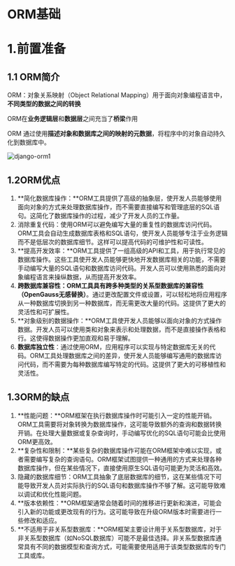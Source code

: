 # ORM基础

# 1.前置准备

## 1.1 ORM简介

ORM：对象关系映射（Object Relational Mapping）用于面向对象编程语言中，**不同类型的数据之间的转换**

ORM在**业务逻辑层**和**数据层**之间充当了**桥梁**作用

ORM 通过使用**描述对象和数据库之间的映射的元数据**，将程序中的对象自动持久化到数据库中。

![django-orm1](D:\MY_project\git\SCT-WangBo\OMR基础.assets\django-orm1.png)

## 1.2ORM优点

1. **简化数据库操作：**ORM工具提供了高级的抽象层，使开发人员能够使用面向对象的方式来处理数据库操作，而不需要直接编写和管理底层的SQL语句。这简化了数据库操作的过程，减少了开发人员的工作量。
2. 消除重复代码：使用ORM可以避免编写大量的重复性的数据库访问代码。ORM工具会自动生成数据库表格和SQL语句，使开发人员能够专注于业务逻辑而不是低层次的数据库细节。这样可以提高代码的可维护性和可读性。
3. **提高开发效率：**ORM工具提供了一组高级的API和工具，用于执行常见的数据库操作。这些工具使开发人员能够更快地开发数据库相关的功能，不需要手动编写大量的SQL语句和数据库访问代码。开发人员可以使用熟悉的面向对象编程语言来操纵数据，从而提高开发效率。
4. **跨数据库兼容性：**ORM工具**具有跨多种类型的关系型数据库的兼容性（OpenGauss无感替换）**。通过更改配置文件或设置，可以轻松地将应用程序从一种数据库切换到另一种数据库，而无需更改大量的代码。这提供了更大的灵活性和可扩展性。
5. **对象级别的数据操作：**ORM工具使开发人员能够以面向对象的方式操作数据。开发人员可以使用类和对象来表示和处理数据，而不是直接操作表格和行。这使得数据操作更加直观和易于理解。
6. **数据库独立性**：通过使用ORM，应用程序可以实现与特定数据库无关的代码。ORM工具处理数据库之间的差异，使开发人员能够编写通用的数据库访问代码，而不需要为每种数据库编写特定的代码。这提供了更大的可移植性和灵活性。

## 1.3ORM的缺点

1. **性能问题：**ORM框架在执行数据库操作时可能引入一定的性能开销。ORM工具需要将对象转换为数据库操作，这可能导致额外的查询和数据转换开销。在处理大量数据或复杂查询时，手动编写优化的SQL语句可能会比使用ORM更高效。
2. **复杂性和限制：**某些复杂的数据库操作可能在ORM框架中难以实现，或者需要编写复杂的查询语句。ORM框架试图提供一种通用的方式来处理各种数据库操作，但在某些情况下，直接使用原生SQL语句可能更为灵活和高效。
3. 隐藏的数据库细节：ORM工具抽象了底层数据库的细节，这在某些情况下可能导致开发人员对实际执行的SQL语句和数据库操作不够了解。这可能导致难以调试和优化性能问题。
4. **版本依赖性：**ORM框架通常会随着时间的推移进行更新和演进，可能会引入新的功能或更改现有的行为。这可能导致在升级ORM版本时需要进行一些修改和适应。
5. **不适用于非关系型数据库：**ORM框架主要设计用于关系型数据库，对于非关系型数据库（如NoSQL数据库）可能不是最佳选择。非关系型数据库通常具有不同的数据模型和查询方式，可能需要使用适用于该类型数据库的专门工具或库。